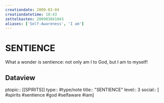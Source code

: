 ```yaml
---
creationdate: 2009-03-04
creationdatetime: 10:43
zettelkasten: 200903041043
aliases: ['Self-Awareness', 'I am']
---
```

# SENTIENCE
What a wonder is sentience: not only am I to God, but I am to myself!

## Dataview
ptopic:: [[SPIRITS]]
type:: #type/note
title:: "SENTIENCE"
level:: 3
social:: [ #spirits #sentience #god #selfaware #iam]